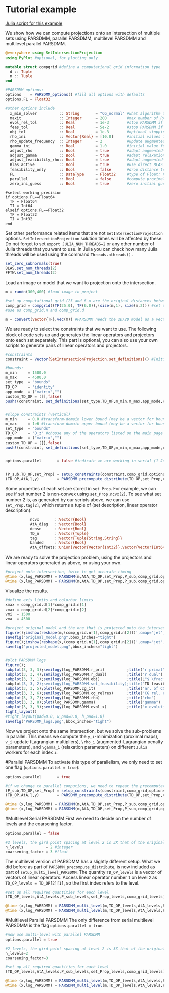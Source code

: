 # Tutorial example

[Julia script for this example](../examples/projection_intersection_2D.jl)

We show how we can compute projections onto an intersection of multiple sets using PARSDMM, parallel PARSDMM, multilevel PARSDMM and multilevel parallel PARSDMM.


```julia
@everywhere using SetIntersectionProjection
using PyPlot #optional, for plotting only

mutable struct compgrid #define a computational grid information type
  d :: Tuple
  n :: Tuple
end
```

```julia
#PARSDMM options:
options    = PARSDMM_options() #fill all options with defaults
options.FL = Float32 

#other options include
  x_min_solver          :: String       = "CG_normal" #what algorithm to use for the x-minimization (CG applied to normal equations)
  maxit                 :: Integer      = 200         #max number of PARSDMM iterations
  evol_rel_tol          :: Real         = 1e-3        #stop PARSDMM if ||x^k - X^{k-1}||_2 / || x^k || < options.evol_rel_tol AND options.feas_tol is reached
  feas_tol              :: Real         = 5e-2        #stop PARSDMM if the transform-domain relative feasibility error is < options.feas_tol AND options.evol_rel_tol is reached
  obj_tol               :: Real         = 1e-3        #optional stopping criterion for change in distance from point that we want to project
  rho_ini               :: Vector{Real} = [10.0]      #initial values for the augmented-Lagrangian penalty parameters. One value in array or one value per constraint set in array
  rho_update_frequency  :: Integer      = 2           #update augmented-Lagrangian penalty parameters and relaxation parameters every X number of PARSDMM iterations
  gamma_ini             :: Real         = 1.0         #initial value for all relaxation parameters (scalar)
  adjust_rho            :: Bool         = true        #adapt augmented-Lagrangian penalty parameters or not
  adjust_gamma          :: Bool         = true        #adapt relaxation parameters in PARSDMM
  adjust_feasibility_rho:: Bool         = true        #adapt augmented-Lagrangian penalty parameters based on constraint set feasibility errors (can be used in combination with options.adjust_rho)
  Blas_active           :: Bool         = true        #use direct BLAS calls, otherwise the code will use Julia loop-fusion where possible
  feasibility_only      :: Bool         = false       #drop distance term and solve a feasibility problem
  FL                    :: DataType     = Float32     #type of Float: Float32 or Float64
  parallel              :: Bool         = false       #compute proximal mappings, multiplier updates, rho and gamma updates in parallel
  zero_ini_guess        :: Bool         = true        #zero initial guess for primal, auxiliary, and multipliers
```


```
#select working precision
if options.FL==Float64
  TF = Float64
  TI = Int64
elseif options.FL==Float32
  TF = Float32
  TI = Int32
end
```

Set other performance related items that are not `SetIntersectionProjection` options. `SetIntersectionProjection` solution times will be affected by these. Do not forget to set `export JULIA_NUM_THREADS=2` or any other number of Julia threads that you want to use. In Julia you can check how many Julia threads will be used using the command `Threads.nthreads()`  .

```julia
set_zero_subnormals(true)
BLAS.set_num_threads(2)
FFTW.set_num_threads(2)
```

Load an image or model that we want to projection onto the intersection.

```julia
m = randn(300,400) #load image to project

#set up computational grid (25 and 6 m are the original distances between grid points)
comp_grid = compgrid((TF(25.0), TF(6.0)),(size(m,1), size(m,2))) #set up as compgrid( (dx,dy,dz) , (nx,ny,nz) )
#use as comp_grid.n and comp_grid.d

m = convert(Vector{TF},vec(m)) #PARSDMM needs the 2D/2D model as a vector, also in the right precision

```

We are ready to select the constraints that we want to use. The following block of code sets up and generates the linear operators and projectors onto each set separately. This part is optional, you can also use your own scripts to generate pairs of linear operators and projectors.

```julia
#constraints
constraint = Vector{SetIntersectionProjection.set_definitions}() #Initialize constraint information

#bounds:
m_min     = 1500.0
m_max     = 4500.0
set_type  = "bounds"
TD_OP     = "identity"
app_mode  = ("matrix","")
custom_TD_OP = ([],false)
push!(constraint, set_definitions(set_type,TD_OP,m_min,m_max,app_mode,custom_TD_OP))


#slope constraints (vertical)
m_min     = 0.0 #transform-domain lower bound (may be a vector for bound constraints)
m_max     = 1e6 #transform-domain upper bound (may be a vector for bound constraints)
set_type  = "bounds"
TD_OP     = "D_z" #choose any of the operators listed on the main page ("D_x", "D_z", "D2D", "identity", “DCT”, "DFT", "curvelet")
app_mode  = ("matrix","")
custom_TD_OP = ([],false)
push!(constraint, set_definitions(set_type,TD_OP,m_min,m_max,app_mode,custom_TD_OP))


options.parallel       = false #indicate we are working in serial (1 Julia worker, but still use multi-threading)


(P_sub,TD_OP,set_Prop) = setup_constraints(constraint,comp_grid,options.FL) 			 #get projectors onto simple sets, linear operators, set information
(TD_OP,AtA,l,y)        = PARSDMM_precompute_distribute(TD_OP,set_Prop,comp_grid,options) #precompute and distribute quantities once, reuse later
```

Some properties of each set are stored in `set_Prop`. For example, we can see if set number 2 is non-convex using `set_Prop.ncvx[2]`. To see what set number 2 is, as generated by our scripts above, we can use `set_Prop.tag[2]`, which returns a tuple of (set description, linear operator description).

```julia
           ncvx       ::Vector{Bool}                                          #is the set non-convex? (true/false)
           AtA_diag   ::Vector{Bool}                                          #is A^T A a diagonal matrix?
           dense      ::Vector{Bool}                                          #is A a dense matrix?
           TD_n       ::Vector{Tuple}                                         #the grid dimensions in the transform-domain.
           tag        ::Vector{Tuple{String,String}}                          #(constraint type, linear operator description)
           banded     ::Vector{Bool}                                          #is A a banded matrix?
           AtA_offsets::Union{Vector{Vector{Int32}},Vector{Vector{Int64}}}    #only required if A is banded. A vector of indices of the non-zero diagonals, where the main diagonal is index 0
```

We are ready to solve the projection problem, using the projectors and linear operators generated as above, or using your own.
```julia
#project onto intersection, twice to get accurate timing
@time (x,log_PARSDMM) = PARSDMM(m,AtA,TD_OP,set_Prop,P_sub,comp_grid,options);
@time (x,log_PARSDMM) = PARSDMM(m,AtA,TD_OP,set_Prop,P_sub,comp_grid,options);
```

Visualize the results.

```julia
#define axis limits and colorbar limits
xmax = comp_grid.d[1]*comp_grid.n[1]
zmax = comp_grid.d[2]*comp_grid.n[2]
vmi  = 1500
vma  = 4500

#project original model and the one that is projected onto the intersection
figure();imshow(reshape(m,(comp_grid.n[1],comp_grid.n[2]))',cmap="jet",vmin=vmi,vmax=vma,extent=[0,  xmax, zmax, 0]); title("model to project")
savefig("original_model.png",bbox_inches="tight")
figure();imshow(reshape(x,(comp_grid.n[1],comp_grid.n[2]))',cmap="jet",vmin=vmi,vmax=vma,extent=[0,  xmax, zmax, 0]); title("Projection (bounds and bounds on D_z)")
savefig("projected_model.png",bbox_inches="tight")


#plot PARSDMM logs
figure();
subplot(3, 3, 3);semilogy(log_PARSDMM.r_pri)          ;title("r primal")
subplot(3, 3, 4);semilogy(log_PARSDMM.r_dual)         ;title("r dual")
subplot(3, 3, 1);semilogy(log_PARSDMM.obj)            ;title(L"$ \frac{1}{2} || \mathbf{m}-\mathbf{x} ||_2^2 $")
subplot(3, 3, 2);semilogy(log_PARSDMM.set_feasibility);title("TD feasibility violation")
subplot(3, 3, 5);plot(log_PARSDMM.cg_it)              ;title("nr. of CG iterations")
subplot(3, 3, 6);semilogy(log_PARSDMM.cg_relres)      ;title("CG rel. res.")
subplot(3, 3, 7);semilogy(log_PARSDMM.rho)            ;title("rho")
subplot(3, 3, 8);plot(log_PARSDMM.gamma)              ;title("gamma")
subplot(3, 3, 9);semilogy(log_PARSDMM.evol_x)         ;title("x evolution")
tight_layout()
#tight_layout(pad=0.0, w_pad=0.0, h_pad=1.0)
savefig("PARSDMM_logs.png",bbox_inches="tight")
```

Now we project onto the same intersection, but we solve the sub-problems in parallel. This means we compute the ``y_i``-minimization (proximal maps), ``v_i``-update (Lagrangian multipliers), ``\rho_i`` (augmented-Lagrangian penalty parameters), and ``\gamma_i`` (relaxation parameters) on different `Julia` workers for each index ``i``.

#Parallel PARSDMM
To activate this type of parallelism, we only need to set one flag (`options.parallel = true`):

```julia
options.parallel       = true

#if we change to parallel computions, we need to repeat the precomputations and distribution
(P_sub,TD_OP,set_Prop) = setup_constraints(constraint,comp_grid,options.FL)
(TD_OP,AtA,l,y)        = PARSDMM_precompute_distribute(TD_OP,set_Prop,comp_grid,options)

@time (x,log_PARSDMM) = PARSDMM(m,AtA,TD_OP,set_Prop,P_sub,comp_grid,options);
@time (x,log_PARSDMM) = PARSDMM(m,AtA,TD_OP,set_Prop,P_sub,comp_grid,options);
```

#Multilevel Serial PARSDMM
First we need to decide on the number of levels and the coarsening factor.
```julia
options.parallel = false

#2 levels, the gird point spacing at level 2 is 3X that of the original (level 1) grid
n_levels 		  = 2 #integer
coarsening_factor = 3 #float
```

The multilevel version of PARSDMM has a slightly different setup. What we did before as part of `PARSDMM_precompute_distribute`, is now included as part of `setup_multi_level_PARSDMM`. The quantity `TD_OP_levels` is a vector of vectors of linear operators. Access linear operator number ``1`` on level ``2`` as `TD_OP_levels = TD_OP[2][1]`, so the first index refers to the level. 

```julia
#set up all required quantities for each level
(TD_OP_levels,AtA_levels,P_sub_levels,set_Prop_levels,comp_grid_levels) = setup_multi_level_PARSDMM(m,n_levels,coarsening_factor,comp_grid,constraint,options)

@time (x,log_PARSDMM) = PARSDMM_multi_level(m,TD_OP_levels,AtA_levels,P_sub_levels,set_Prop_levels,comp_grid_levels,options);
@time (x,log_PARSDMM) = PARSDMM_multi_level(m,TD_OP_levels,AtA_levels,P_sub_levels,set_Prop_levels,comp_grid_levels,options);
```

#Multilevel Parallel PARSDMM
The only difference from serial multilevel PARSDMM is the flag `options.parallel = true`.

```julia
#now use multi-level with parallel PARSDMM
options.parallel = true

#2 levels, the gird point spacing at level 2 is 3X that of the original (level 1) grid
n_levels=2
coarsening_factor=3

#set up all required quantities for each level
(TD_OP_levels,AtA_levels,P_sub_levels,set_Prop_levels,comp_grid_levels) = setup_multi_level_PARSDMM(m,n_levels,coarsening_factor,comp_grid,constraint,options)

@time (x,log_PARSDMM) = PARSDMM_multi_level(m,TD_OP_levels,AtA_levels,P_sub_levels,set_Prop_levels,comp_grid_levels,options);
@time (x,log_PARSDMM) = PARSDMM_multi_level(m,TD_OP_levels,AtA_levels,P_sub_levels,set_Prop_levels,comp_grid_levels,options);
```